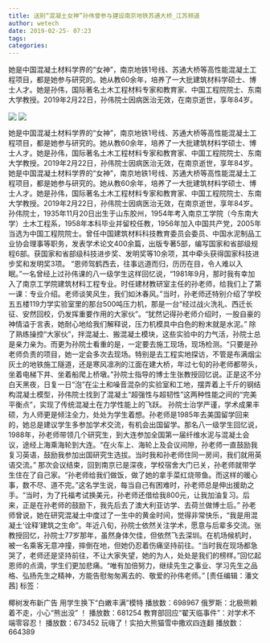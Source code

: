 ```yaml
---
title: 送别“混凝土女神”孙伟曾参与建设南京地铁苏通大桥_江苏频道
author: wetech
date: 2019-02-25- 07:23
tags: 
categories: 
---
```

她是中国混凝土材料学界的“女神”，南京地铁1号线、苏通大桥等高性能混凝土工程项目，都是她参与研究的。她从教60余年，培养了一大批建筑材料学硕士、博士人才。她是孙伟，国际著名土木工程材料专家和教育家、中国工程院院士、东南大学教授。2019年2月22日，孙伟院士因病医治无效，在南京逝世，享年84岁。
<!-- more -->
                
<img align="center" border="0" src="http://p0.ifengimg.com/a/2019_09/20f6fa89c6d7ef9_size17_w312_h334.jpg" />
                
<img align="center" border="0" src="http://p2.ifengimg.com/a/2016/0810/204c433878d5cf9size1_w16_h16.png" />
                
            
她是中国混凝土材料学界的“女神”，南京地铁1号线、苏通大桥等高性能混凝土工程项目，都是她参与研究的。她从教60余年，培养了一大批建筑材料学硕士、博士人才。她是孙伟，国际著名土木工程材料专家和教育家、中国工程院院士、东南大学教授。2019年2月22日，孙伟院士因病医治无效，在南京逝世，享年84岁。
她是中国混凝土材料学界的“女神”，南京地铁1号线、苏通大桥等高性能混凝土工程项目，都是她参与研究的。她从教60余年，培养了一大批建筑材料学硕士、博士人才。她是孙伟，国际著名土木工程材料专家和教育家、中国工程院院士、东南大学教授。2019年2月22日，孙伟院士因病医治无效，在南京逝世，享年84岁。
孙伟院士，1935年11月20日出生于山东胶州，1954年考入南京工学院（今东南大学）土木工程系，1958年本科毕业并留校任教，1956年加入中国共产党，2005年当选为中国工程院院士。曾任中国建筑材料科技教育委员会委员、中国水泥制品工业协会理事等职务，发表学术论文400余篇，出版专著5部，编写国家和省部级规程6部。获国家和省部级科技进步奖、发明奖等10余项，其中牵头获得国家科技进步奖和发明奖3项。
“恩师驾鹤西去，往事远道而归，历历在目，令人难以入眠。”一名曾经上过孙伟课的八一级学生这样回忆说，“1981年9月，那时我有幸加入了南京工学院建筑材料工程专业。时任建材教研室主任的孙老师，给我们上了第一课：专业介绍。老师谈笑风生，我们如沐春风。”当时，孙老师还特别介绍了学校五五楼119力学实验室里的那台500吨压力机，那是一台“经过战火洗礼、西迁长征、安然回校，仍发挥重要作用的大家伙”。“犹然记得孙老师介绍时，一股自豪的神情溢于言表，她耐心地给我们解释说，压力机模具中白色的粉末就是水泥。”
除了熟练操控“大家伙”，拌混凝土、搬混凝土模块，这些实验中的力气活，孙院士总是亲力亲为。而更为孙院士看重的是，一定要去施工现场，现场检测。“只要是孙老师负责的项目，她一定会多次去现场。特别是去工程实地探访，不管是布满烟尘灰土的地铁施工隧道，还是寒风凛冽的江面在建大桥，年过七旬的孙老师都带头，坐着电梯下井、坐着船爬上桥墩。”孙院士指导的博士生张教授回忆说。正是这不分白天黑夜，日复一日“泡”在尘土和噪音混杂的实验室和工地，摆弄着上千斤的钢结构混凝土模型，孙伟院士找到了混凝土“超强性与超韧性”这两种性能之间的“完美平衡点”，实现了传统混凝土在力学性能上的飞跃。
孙院士治学严谨，学术成果丰硕，为人师更是倾注全力，处处为学生着想。孙老师是1985年去美国留学回来的，她总是建议学生多参加学术交流，有机会出国留学。那名八一级学生回忆说，1988年，孙老师带领几个研究生，到大连参加全国第一届纤维水泥与混凝土会议，途经上海乘海轮到大连。“在火车上、海轮上及会议间隙，孙老师一直鼓励我复习英语，鼓励我参加出国研究生选拔。当时我和孙老师住同一房间，我们就用英语交流。”
那次会议结束，回到南京已是深夜，学校宿舍大门已关，孙老师就带学生住在了自己家。“孙老师给我们做饭，做了她的拿手菜红烧带鱼。而这样的暖心事，数不尽、道不完。”这名学生说，每当自己有困难时，孙老师总是伸出援助之手。“当时，为了托福考试换美元，孙老师还借给我800元，让我加油复习。后来，正是在孙老师的鼓励下，我先后去了澳大利亚访学、去荷兰做博士后。”
孙老师曾说，她在研究混凝土中度过了一生中的黄金时间，觉得非常快乐，“我是用混凝土‘诠释’建筑之生命”。年近八旬，孙院士依然关注学术，愿意与后辈多交流。张教授回忆，孙院士77岁那年，虽然身体欠佳，但依然飞去深圳。在机场候机时，被一名乘客无意冲撞，摔倒在地，但她仍忍着伤痛坚持前往。“当时我在现场都急哭了，老师还是坚持前往，不让大家失望，她的为人，处处是我们的榜样。”回忆起恩师的点滴，学生们更加悲痛。“唯有加倍努力，继续先生之事业、学习先生之品格、弘扬先生之精神，方能告慰匆匆离去的、敬爱的孙伟老师。”
[责任编辑：潘文茜]
标签：
 
 
 
             
椰树发布新广告 用学生换下“白嫩丰满”模特
播放数：698967
俄罗斯：北极熊赖着不走，小心“熊出没” ！
播放数：681254
教育部回应“翟天临事件”：对学术不端零容忍！
播放数：673452
玩嗨了！实拍大熊猫雪中撒欢四连翻
播放数：664389
